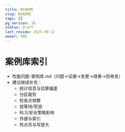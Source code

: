 ```yaml
---
title: README
slug: README
tags: []
pg_version: 16
status: draft
last_review: 2025-09-12
owner: TBD
---
```


# 案例库索引

- 性能问题-案例库.md（问题→证据→变更→效果→防再发）
- 建议继续补充：
  - 统计信息与估算偏差
  - 分区裁剪
  - 检查点频繁
  - 锁等待/死锁
  - RLS/安全策略影响
  - 外键与索引
  - 热点页与写放大
